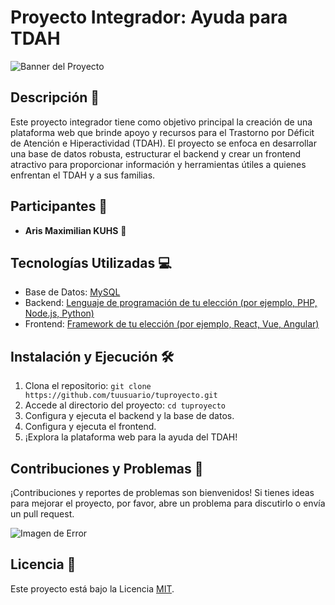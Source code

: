 # Proyecto Integrador: Ayuda para TDAH

![Banner del Proyecto](https://img.freepik.com/free-photo/liquid-purple-art-painting-abstract-colorful-background-with-color-splash-paints-modern-art_1258-97746.jpg)

## Descripción 🚀

Este proyecto integrador tiene como objetivo principal la creación de una plataforma web que brinde apoyo y recursos para el Trastorno por Déficit de Atención e Hiperactividad (TDAH). El proyecto se enfoca en desarrollar una base de datos robusta, estructurar el backend y crear un frontend atractivo para proporcionar información y herramientas útiles a quienes enfrentan el TDAH y a sus familias.

## Participantes 👥

- **Aris Maximilian KUHS** 🚀

## Tecnologías Utilizadas 💻

- Base de Datos: [MySQL](https://www.mysql.com/)
- Backend: [Lenguaje de programación de tu elección (por ejemplo, PHP, Node.js, Python)](https://www.tiobe.com/tiobe-index/)
- Frontend: [Framework de tu elección (por ejemplo, React, Vue, Angular)](https://www.npmtrends.com/angular-vs-react-vs-vue)

## Instalación y Ejecución 🛠️

1. Clona el repositorio: `git clone https://github.com/tuusuario/tuproyecto.git`
2. Accede al directorio del proyecto: `cd tuproyecto`
3. Configura y ejecuta el backend y la base de datos.
4. Configura y ejecuta el frontend.
5. ¡Explora la plataforma web para la ayuda del TDAH!

## Contribuciones y Problemas 🤝

¡Contribuciones y reportes de problemas son bienvenidos! Si tienes ideas para mejorar el proyecto, por favor, abre un problema para discutirlo o envía un pull request.

![Imagen de Error](pics.img/error.png)

## Licencia 📄

Este proyecto está bajo la Licencia [MIT](LICENSE).


